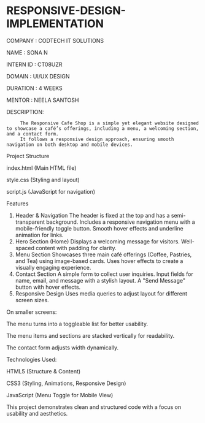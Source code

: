 # RESPONSIVE-DESIGN-IMPLEMENTATION

COMPANY : CODTECH IT SOLUTIONS

NAME : SONA N

INTERN ID : CT08UZR

DOMAIN : UI/UX DESIGN

DURATION : 4 WEEKS

MENTOR : NEELA SANTOSH

DESCRIPTION: 

         The Responsive Cafe Shop is a simple yet elegant website designed to showcase a café’s offerings, including a menu, a welcoming section, and a contact form. 
         It follows a responsive design approach, ensuring smooth navigation on both desktop and mobile devices.

Project Structure


index.html (Main HTML file)

style.css (Styling and layout)

script.js (JavaScript for navigation)

Features


1. Header & Navigation
The header is fixed at the top and has a semi-transparent background.
Includes a responsive navigation menu with a mobile-friendly toggle button.
Smooth hover effects and underline animation for links.
2. Hero Section (Home)
Displays a welcoming message for visitors.
Well-spaced content with padding for clarity.
3. Menu Section
Showcases three main café offerings (Coffee, Pastries, and Tea) using image-based cards.
Uses hover effects to create a visually engaging experience.
4. Contact Section
A simple form to collect user inquiries.
Input fields for name, email, and message with a stylish layout.
A "Send Message" button with hover effects.
5. Responsive Design
Uses media queries to adjust layout for different screen sizes.


On smaller screens:


The menu turns into a toggleable list for better usability.

The menu items and sections are stacked vertically for readability.

The contact form adjusts width dynamically.


Technologies Used:


HTML5 (Structure & Content)

CSS3 (Styling, Animations, Responsive Design)

JavaScript (Menu Toggle for Mobile View)


This project demonstrates clean and structured code with a focus on usability and aesthetics.  
